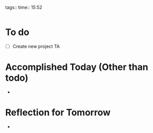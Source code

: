 tags:: 
time:: 15:52

```wakatime
```


# To do
- [ ] Create new project TA

# Accomplished Today (Other than todo)
- 

# Reflection for Tomorrow
- 